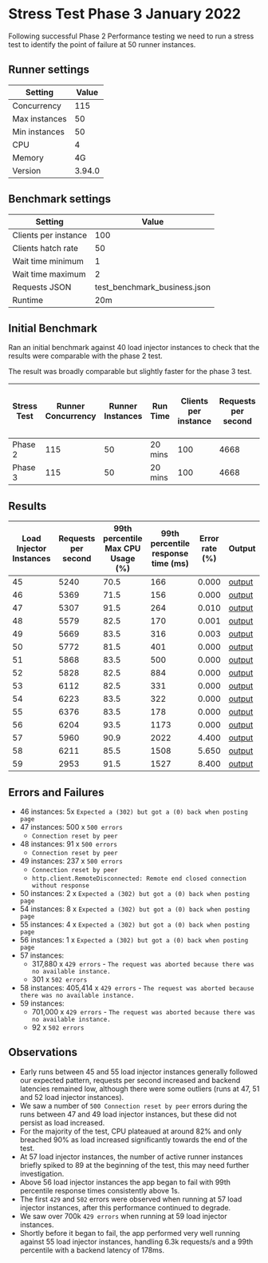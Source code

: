 # Stress Test Phase 3 January 2022

Following successful Phase 2 Performance testing we need to run a stress test to identify the point of failure at 50 runner instances.

## Runner settings

| Setting | Value |
| --- | ---| 
| Concurrency | 115 |
| Max instances   | 50 |
| Min instances | 50 |
| CPU | 4 |
| Memory | 4G |
| Version | 3.94.0 |


## Benchmark settings

| Setting | Value |
| --- | ---| 
| Clients per instance | 100 |
| Clients hatch rate   | 50 |
| Wait time minimum | 1 |
| Wait time maximum | 2 |
| Requests JSON | test_benchmark_business.json |
| Runtime | 20m |

## Initial Benchmark

Ran an initial benchmark against 40 load injector instances to check that the results were comparable with the phase 2 test.

The result was broadly comparable but slightly faster for the phase 3 test. 

| Stress Test | Runner Concurrency |Runner Instances | Run Time| Clients per instance | Requests per second | 99th percentile Max CPU Usage (%) | 99th percentile response time (ms) | Error rate (%) | Output |
| --- | --- | --- | --- |--- | --- | --- | --- | --- | --- |
| Phase 2 | 115 | 50 | 20 mins | 100  | 4668 | 64.5 | 229 | 0.000 | [output](https://console.cloud.google.com/storage/browser/eq-stress-injector-07122021-outputs/stress-test/2021-12-29T14:42:36) |
| Phase 3 | 115 | 50 | 20 mins | 100  | 4668 |  61.5 | 167 | 0.000 | [output](https://console.cloud.google.com/storage/browser/eq-stress-injector-07122021-outputs/stress-test/2022-01-28T10:26:34)|

## Results

| Load Injector Instances | Requests per second | 99th percentile Max CPU Usage (%) | 99th percentile response time (ms) | Error rate (%) | Output |
| --- | --- | --- | --- | --- | --- |
| 45  | 5240 | 70.5 | 166 | 0.000 | [output](https://console.cloud.google.com/storage/browser/eq-stress-injector-07122021-outputs/stress-test/2022-01-28T11:12:11) |
| 46  | 5369 | 71.5 | 156 | 0.000 | [output](https://console.cloud.google.com/storage/browser/eq-stress-injector-07122021-outputs/stress-test/2022-01-28T11:53:32) |
| 47  | 5307 | 91.5 | 264 | 0.010 | [output](https://console.cloud.google.com/storage/browser/eq-stress-injector-07122021-outputs/stress-test/2022-01-28T12:53:29) |
| 48  | 5579 | 82.5 | 170 | 0.001 | [output](https://console.cloud.google.com/storage/browser/eq-stress-injector-07122021-outputs/stress-test/2022-01-28T13:39:34) |
| 49  | 5669 | 83.5 | 316 | 0.003 | [output](https://console.cloud.google.com/storage/browser/eq-stress-injector-07122021-outputs/stress-test/2022-01-28T14:24:01) |
| 50  | 5772 | 81.5 | 401 | 0.000 | [output](https://console.cloud.google.com/storage/browser/eq-stress-injector-07122021-outputs/stress-test/2022-01-31T11:34:33) |
| 51  | 5868 | 83.5 | 500 | 0.000 | [output](https://console.cloud.google.com/storage/browser/eq-stress-injector-07122021-outputs/stress-test/2022-01-31T12:14:21) |
| 52  | 5828 | 82.5 | 884 | 0.000 | [output](https://console.cloud.google.com/storage/browser/eq-stress-injector-07122021-outputs/stress-test/2022-01-31T12:54:39) |
| 53  | 6112 | 82.5 | 331 | 0.000 | [output](https://console.cloud.google.com/storage/browser/eq-stress-injector-07122021-outputs/stress-test/2022-01-31T13:25:53) |
| 54  | 6223 | 83.5 | 322 | 0.000 | [output](https://console.cloud.google.com/storage/browser/eq-stress-injector-07122021-outputs/stress-test/2022-01-31T14:05:54) |
| 55  | 6376 | 83.5 | 178 | 0.000 | [output](https://console.cloud.google.com/storage/browser/eq-stress-injector-07122021-outputs/stress-test/2022-01-31T14:49:48) |
| 56  | 6204 | 93.5 | 1173 | 0.000 | [output](https://console.cloud.google.com/storage/browser/eq-stress-injector-07122021-outputs/stress-test/2022-02-01T08:13:20)|
| 57  | 5960 | 90.9 | 2022 | 4.400 | [output](https://console.cloud.google.com/storage/browser/eq-stress-injector-07122021-outputs/stress-test/2022-02-01T08:49:47)|
| 58  | 6211 | 85.5 | 1508 | 5.650 | [output](https://console.cloud.google.com/storage/browser/eq-stress-injector-07122021-outputs/stress-test/2022-02-01T09:24:10)|
| 59  | 2953 | 91.5 | 1527 | 8.400 | [output](https://console.cloud.google.com/storage/browser/eq-stress-injector-07122021-outputs/stress-test/2022-02-01T10:40:03)|

## Errors and Failures
- 46 instances: 5x  `Expected a (302) but got a (0) back when posting page`
- 47 instances: 500 x `500 errors`
    - `Connection reset by peer`
- 48 instances: 91 x `500 errors`  
    - `Connection reset by peer`
- 49 instances: 237 x `500 errors`
    - `Connection reset by peer`
    - `http.client.RemoteDisconnected: Remote end closed connection without response`
- 50 instances: 2 x `Expected a (302) but got a (0) back when posting page`
- 54 instances: 8 x `Expected a (302) but got a (0) back when posting page`
- 55 instances: 4 x `Expected a (302) but got a (0) back when posting page`
- 56 instances: 1 x `Expected a (302) but got a (0) back when posting page`
- 57 instances:
    - 317,880 x `429 errors` - `The request was aborted because there was no available instance.`
    - 301 x `502 errors`
- 58 instances: 405,414 x `429 errors` - `The request was aborted because there was no available instance.`
- 59 instances: 
    - 701,000 x `429 errors` - `The request was aborted because there was no available instance.`
    - 92 x `502 errors`


## Observations

- Early runs between 45 and 55 load injector instances generally followed our expected pattern, requests per second increased and backend latencies remained low, although there were some outliers (runs at 47, 51 and 52 load injector instances).
- We saw a number of `500 Connection reset by peer` errors during the runs between 47 and 49 load injector instances, but these did not persist as load increased.  
- For the majority of the test, CPU plateaued at around 82% and only breached 90% as load increased significantly towards the end of the test.
- At 57 load injector instances, the number of active runner instances briefly spiked to 89 at the beginning of the test, this may need further investigation.
- Above 56 load injector instances the app began to fail with 99th percentile response times consistently above 1s.
- The first `429` and `502` errors were observed when running at 57 load injector instances, after this performance continued to degrade. 
- We saw over 700k `429 errors` when running at 59 load injector instances.
- Shortly before it began to fail, the app performed very well running against 55 load injector instances, handling 6.3k requests/s and a 99th percentile with a backend latency of 178ms.
